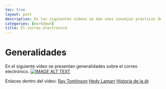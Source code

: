 ```yaml
---
toc: true
layout: post
description: En los siguientes vídeos se dan unos consejos prácticos de cómo usar el correo electrónico.
categories: [markdown]
title: El correo electrónico
---
```


# Generalidades
En el siguiente vídeo se presentan generalidades sobre el correo electrónico. 
[![IMAGE ALT TEXT](http://img.youtube.com/vi/Gvlw1RDEjcw/0.jpg)](http://www.youtube.com/watch?v=Gvlw1RDEjcw "Generalidades del correo electrónico")

Enlaces dentro del vídeo:
[Ray Tomlinson](https://es.wikipedia.org/wiki/Ray_Tomlinson) 
[Hedy Lamarr](https://es.wikipedia.org/wiki/Hedy_Lamarr)
[Historia de la @](https://ontranslation.es/historia-arroba/)
